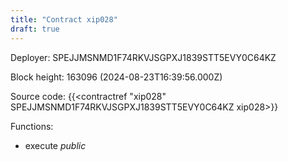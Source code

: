 ```yaml
---
title: "Contract xip028"
draft: true
---
```

Deployer: SPEJJMSNMD1F74RKVJSGPXJ1839STT5EVY0C64KZ


 



Block height: 163096 (2024-08-23T16:39:56.000Z)

Source code: {{<contractref "xip028" SPEJJMSNMD1F74RKVJSGPXJ1839STT5EVY0C64KZ xip028>}}

Functions:

* execute _public_
